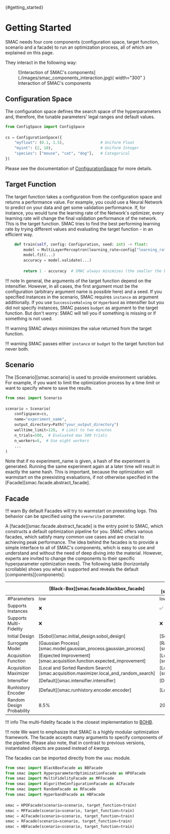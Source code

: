 [](){#getting_started}
# Getting Started

SMAC needs four core components (configuration space, target function, scenario and a facade) to run an
optimization process, all of which are explained on this page.

They interact in the following way:

<figure markdown="span">
  ![Interaction of SMAC's components](./images/smac_components_interaction.jpg){ width="300" }
  <figcaption>Interaction of SMAC's components</figcaption>
</figure>


## Configuration Space

The configuration space defines the search space of the hyperparameters and, therefore, the tunable parameters' legal
ranges and default values.

```python
from ConfigSpace import ConfigSpace

cs = ConfigurationSpace({
    "myfloat": (0.1, 1.5),                # Uniform Float
    "myint": (2, 10),                     # Uniform Integer
    "species": ["mouse", "cat", "dog"],   # Categorical
})
```

Please see the documentation of [ConfigurationSpace](https://automl.github.io/ConfigSpace) for more details.


## Target Function

The target function takes a configuration from the configuration space and returns a performance value.
For example, you could use a Neural Network to predict on your data and get some validation performance.
If, for instance, you would tune the learning rate of the Network's optimizer, every learning rate will
change the final validation performance of the network. This is the target function.
SMAC tries to find the best performing learning rate by trying different values and evaluating the target function -
in an efficient way.

```python
    def train(self, config: Configuration, seed: int) -> float:
        model = MultiLayerPerceptron(learning_rate=config["learning_rate"])
        model.fit(...)
        accuracy = model.validate(...)

        return 1 - accuracy  # SMAC always minimizes (the smaller the better)
```

!!! note
    In general, the arguments of the target function depend on the intensifier. However,
    in all cases, the first argument must be the configuration (arbitrary argument name is possible here) and a seed.
    If you specified instances in the scenario, SMAC requires ``instance`` as argument additionally. If you use
    ``SuccessiveHalving`` or ``Hyperband`` as intensifier but you did not specify instances, SMAC passes `budget` as
    argument to the target function. But don't worry: SMAC will tell you if something is missing or if something is not
    used.


!!! warning
    SMAC *always* minimizes the value returned from the target function.


!!! warning
    SMAC passes either `instance` or `budget` to the target function but never both.


## Scenario

The [Scenario][smac.scenario] is used to provide environment variables. For example, 
if you want to limit the optimization process by a time limit or want to specify where to save the results.

```python
from smac import Scenario

scenario = Scenario(
    configspace=cs,
    name="experiment_name",
    output_directory=Path("your_output_directory")
    walltime_limit=120,  # Limit to two minutes
    n_trials=500,  # Evaluated max 500 trials
    n_workers=8,  # Use eight workers
    ...
)
```

Note that if no experiment_name is given, a hash of the experiment is generated. Running the same experiment again at a later time will result in exactly the same hash. This is important, because the optimization will warmstart on the preexisting evaluations, if not otherwise specified in the [Facade][smac.facade.abstract_facade].


## Facade

!!! warn
    By default Facades will try to warmstart on preexisting logs. This behavior can be specified using the `overwrite` parameter.

A [facade][smac.facade.abstract_facade] is the entry point to SMAC, which constructs a default optimization 
pipeline for you. SMAC offers various facades, which satisfy many common use cases and are crucial to
achieving peak performance. The idea behind the facades is to provide a simple interface to all of SMAC's components,
which is easy to use and understand and without the need of deep diving into the material. However, experts are
invited to change the components to their specific hyperparameter optimization needs. The following
table (horizontally scrollable) shows you what is supported and reveals the default [components][components]:

| | [Black-Box][smac.facade.blackbox_facade] | [Hyperparameter Optimization][smac.facade.hyperparameter_optimization_facade] | [Multi-Fidelity][smac.facade.multi_fidelity_facade] | [Algorithm Configuration][smac.facade.algorithm_configuration_facade] | [Random][smac.facade.random_facade] | [Hyperband][smac.facade.hyperband_facade] |
| --- | --- | --- | --- | --- | --- | --- |
| #Parameters | low | low/medium/high | low/medium/high | low/medium/high | low/medium/high | low/medium/high |
| Supports Instances | ❌ | ✅ | ✅ | ✅ | ❌ | ✅ |
| Supports Multi-Fidelity | ❌ | ❌ | ✅ | ✅ | ❌ | ✅ |
| Initial Design | [Sobol][smac.initial_design.sobol_design] | [Sobol][smac.initial_design.sobol_design] | [Random][smac.initial_design.random_design] | [Default][smac.initial_design.default_design] | [Default][smac.initial_design.default_design] | [Default][smac.initial_design.default_design] |
| Surrogate Model | [Gaussian Process][smac.model.gaussian_process.gaussian_process] | [Random Forest][smac.model.random_forest.random_forest] | [Random Forest][smac.model.random_forest.random_forest] | [Random Forest][smac.model.random_forest.random_forest] | Not used | Not used |
| Acquisition Function | [Expected Improvement][smac.acquisition.function.expected_improvement] | [Log Expected Improvement][smac.acquisition.function.expected_improvement] | [Log Expected Improvement][smac.acquisition.function.expected_improvement] | [Expected Improvement][smac.acquisition.function.expected_improvement] | Not used | Not used |
| Acquisition Maximizer | [Local and Sorted Random Search][smac.acquisition.maximizer.local_and_random_search] | [Local and Sorted Random Search][smac.acquisition.maximizer.local_and_random_search] | [Local and Sorted Random Search][smac.acquisition.maximizer.local_and_random_search] | [Local and Sorted Random Search][smac.acquisition.maximizer.local_and_random_search] | [Local and Sorted Random Search][smac.acquisition.maximizer.random_search] | [Local and Sorted Random Search][smac.acquisition.maximizer.random_search] |
| Intensifier | [Default][smac.intensifier.intensifier] | [Default][smac.intensifier.intensifier] | [Hyperband][smac.intensifier.hyperband] | [Default][smac.intensifier.intensifier] | [Default][smac.intensifier.intensifier] | [Hyperband][smac.intensifier.hyperband] |
| Runhistory Encoder | [Default][smac.runhistory.encoder.encoder] | [Log][smac.runhistory.encoder.log_encoder] | [Log][smac.runhistory.encoder.log_encoder] | [Default][smac.runhistory.encoder.encoder] | [Default][smac.runhistory.encoder.encoder] | [Default][smac.runhistory.encoder.encoder] |
| Random Design Probability | 8.5% | 20% | 20% | 50% | Not used | Not used |


!!! info
    The multi-fidelity facade is the closest implementation to [BOHB](https://github.com/automl/HpBandSter).


!!! note
    We want to emphasize that SMAC is a highly modular optimization framework.
    The facade accepts many arguments to specify components of the pipeline. Please also note, that in contrast
    to previous versions, instantiated objects are passed instead of *kwargs*.


The facades can be imported directly from the ``smac`` module.

```python
from smac import BlackBoxFacade as BBFacade
from smac import HyperparameterOptimizationFacade as HPOFacade
from smac import MultiFidelityFacade as MFFacade
from smac import AlgorithmConfigurationFacade as ACFacade
from smac import RandomFacade as RFacade
from smac import HyperbandFacade as HBFacade

smac = HPOFacade(scenario=scenario, target_function=train)
smac = MFFacade(scenario=scenario, target_function=train)
smac = ACFacade(scenario=scenario, target_function=train)
smac = RFacade(scenario=scenario, target_function=train)
smac = HBFacade(scenario=scenario, target_function=train)
```